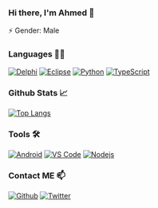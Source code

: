 ### Hi there, I'm Ahmed 👋

⚡ Gender: Male

### Languages 👨‍💻
[<img alt="Delphi" src="https://img.shields.io/badge/-Delphi%20Pascal-FF0000?logo=delphi&logoColor=white&style=for-the-badge&logoWidth=15" />](https://www.embarcadero.com/products/delphi) 
[<img alt="Eclipse" src="https://img.shields.io/badge/-JAVA%20Eclipse-663399?logo=Eclipse&logoColor=white&style=for-the-badge&logoWidth=15" />](https://www.eclipse.org/) 
[<img alt="Python" src="https://img.shields.io/badge/-Python-FFD700?logo=Python&logoColor=white&style=for-the-badge&logoWidth=15" />](https://www.python.org/) 
[<img alt="TypeScript" src="https://img.shields.io/badge/-TypeScript-4169E1?logo=TypeScript&logoColor=white&style=for-the-badge&logoWidth=15" />](https://www.python.org/) 


### Github Stats 📈
[![Top Langs](https://github-readme-stats.vercel.app/api/top-langs/?username=AhmedHumk)](https://github.com/anuraghazra/github-readme-stats)

### Tools 🛠️
[<img alt="Android" src="https://img.shields.io/badge/-Android%20Studio-32CD32?logo=Android%20Studio&logoColor=white&style=for-the-badge&logoWidth=15" />](https://developer.android.com/studio) 
[<img alt="VS Code" src="https://img.shields.io/badge/-VS%20Code-007ACC?&logo=visual%20studio%20code&logoColor=white&style=for-the-badge&logoWidth=15" />](https://code.visualstudio.com/)
[<img alt="Nodejs" src="https://img.shields.io/badge/-Nodejs-43853d?logo=Node.js&logoColor=white&style=for-the-badge&logoWidth=15" />](https://nodejs.dev/)

### Contact ME 📫 
[<img alt="Github" src="https://img.shields.io/badge/GitHub-000000?&style=for-the-badge&logo=Github&logoColor=white" />](https://github.com/AhmedHumk) 
[<img alt="Twitter" src="https://img.shields.io/badge/TikTok-000000?&style=for-the-badge&logo=TikTok&logoColor=white" />](https://www.tiktok.com/@puremindforever)


<!--
**AhmedHumk/AhmedHumk** is a ✨ _special_ ✨ repository because its `README.md` (this file) appears on your GitHub profile.

Here are some ideas to get you started:

- 🔭 I’m currently working on ...
- 🌱 I’m currently learning ...
- 👯 I’m looking to collaborate on ...
- 🤔 I’m looking for help with ...
- 💬 Ask me about ...
- 📫 How to reach me: ...
- 😄 Pronouns: ...
- ⚡ Fun fact: ...
-->
